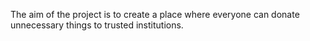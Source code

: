 The aim of the project is to create a place where everyone can donate unnecessary things to trusted institutions.
